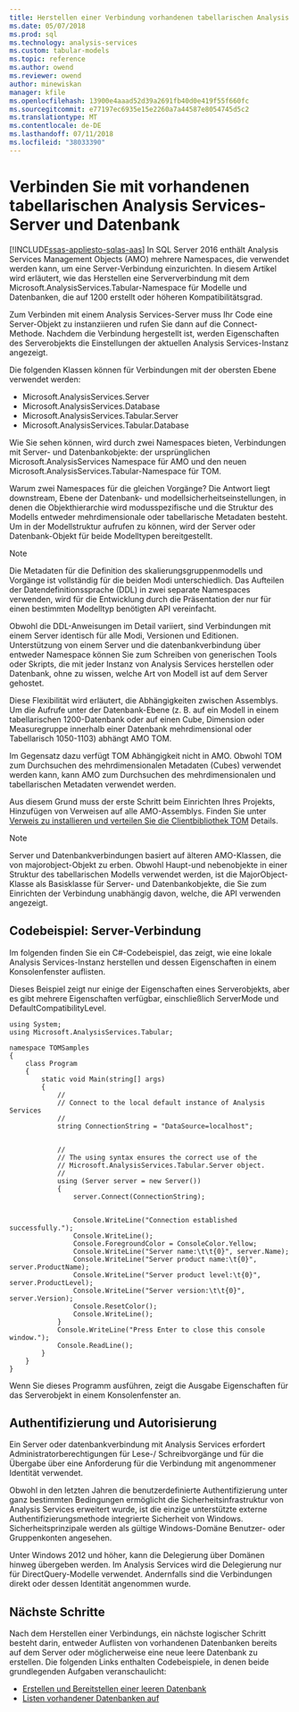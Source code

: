 ```yaml
---
title: Herstellen einer Verbindung vorhandenen tabellarischen Analysis Services-Server und die Datenbank mit | Microsoft-Dokumentation
ms.date: 05/07/2018
ms.prod: sql
ms.technology: analysis-services
ms.custom: tabular-models
ms.topic: reference
ms.author: owend
ms.reviewer: owend
author: minewiskan
manager: kfile
ms.openlocfilehash: 13900e4aaad52d39a2691fb40d0e419f55f660fc
ms.sourcegitcommit: e77197ec6935e15e2260a7a44587e8054745d5c2
ms.translationtype: MT
ms.contentlocale: de-DE
ms.lasthandoff: 07/11/2018
ms.locfileid: "38033390"
---
```

# <a name="connect-to-existing-analysis-services-tabular-server-and-database"></a>Verbinden Sie mit vorhandenen tabellarischen Analysis Services-Server und Datenbank
[!INCLUDE[ssas-appliesto-sqlas-aas](../../includes/ssas-appliesto-sqlas-aas.md)]
In SQL Server 2016 enthält Analysis Services Management Objects (AMO) mehrere Namespaces, die verwendet werden kann, um eine Server-Verbindung einzurichten. In diesem Artikel wird erläutert, wie das Herstellen eine Serververbindung mit dem Microsoft.AnalysisServices.Tabular-Namespace für Modelle und Datenbanken, die auf 1200 erstellt oder höheren Kompatibilitätsgrad. 

Zum Verbinden mit einem Analysis Services-Server muss Ihr Code eine Server-Objekt zu instanziieren und rufen Sie dann auf die Connect-Methode. Nachdem die Verbindung hergestellt ist, werden Eigenschaften des Serverobjekts die Einstellungen der aktuellen Analysis Services-Instanz angezeigt. 

Die folgenden Klassen können für Verbindungen mit der obersten Ebene verwendet werden: 

* Microsoft.AnalysisServices.Server 
* Microsoft.AnalysisServices.Database 
* Microsoft.AnalysisServices.Tabular.Server 
* Microsoft.AnalysisServices.Tabular.Database 

Wie Sie sehen können, wird durch zwei Namespaces bieten, Verbindungen mit Server- und Datenbankobjekte: der ursprünglichen Microsoft.AnalysisServices Namespace für AMO und den neuen Microsoft.AnalysisServices.Tabular-Namespace für TOM.

Warum zwei Namespaces für die gleichen Vorgänge? Die Antwort liegt downstream, Ebene der Datenbank- und modellsicherheitseinstellungen, in denen die Objekthierarchie wird modusspezifische und die Struktur des Modells entweder mehrdimensionale oder tabellarische Metadaten besteht. Um in der Modellstruktur aufrufen zu können, wird der Server oder Datenbank-Objekt für beide Modelltypen bereitgestellt.

> [!NOTE]  
>  Die Metadaten für die Definition des skalierungsgruppenmodells und Vorgänge ist vollständig für die beiden Modi unterschiedlich. Das Aufteilen der Datendefinitionssprache (DDL) in zwei separate Namespaces verwenden, wird für die Entwicklung durch die Präsentation der nur für einen bestimmten Modelltyp benötigten API vereinfacht. 

Obwohl die DDL-Anweisungen im Detail variiert, sind Verbindungen mit einem Server identisch für alle Modi, Versionen und Editionen. Unterstützung von einem Server und die datenbankverbindung über entweder Namespace können Sie zum Schreiben von generischen Tools oder Skripts, die mit jeder Instanz von Analysis Services herstellen oder Datenbank, ohne zu wissen, welche Art von Modell ist auf dem Server gehostet.  

Diese Flexibilität wird erläutert, die Abhängigkeiten zwischen Assemblys. Um die Aufrufe unter der Datenbank-Ebene (z. B. auf ein Modell in einem tabellarischen 1200-Datenbank oder auf einen Cube, Dimension oder Measuregruppe innerhalb einer Datenbank mehrdimensional oder Tabellarisch 1050-1103) abhängt AMO TOM. 

Im Gegensatz dazu verfügt TOM Abhängigkeit nicht in AMO. Obwohl TOM zum Durchsuchen des mehrdimensionalen Metadaten (Cubes) verwendet werden kann, kann AMO zum Durchsuchen des mehrdimensionalen und tabellarischen Metadaten verwendet werden. 

Aus diesem Grund muss der erste Schritt beim Einrichten Ihres Projekts, Hinzufügen von Verweisen auf alle AMO-Assemblys. Finden Sie unter [Verweis zu installieren und verteilen Sie die Clientbibliothek TOM](../../analysis-services/tabular-model-programming-compatibility-level-1200/install-distribute-and-reference-the-tabular-object-model.md) Details. 

> [!NOTE]  
>  Server und Datenbankverbindungen basiert auf älteren AMO-Klassen, die von majorobject-Objekt zu erben. Obwohl Haupt-und nebenobjekte in einer Struktur des tabellarischen Modells verwendet werden, ist die MajorObject-Klasse als Basisklasse für Server- und Datenbankobjekte, die Sie zum Einrichten der Verbindung unabhängig davon, welche, die API verwenden angezeigt.  

## <a name="code-example-server-connection"></a>Codebeispiel: Server-Verbindung 

Im folgenden finden Sie ein C#-Codebeispiel, das zeigt, wie eine lokale Analysis Services-Instanz herstellen und dessen Eigenschaften in einem Konsolenfenster auflisten. 

Dieses Beispiel zeigt nur einige der Eigenschaften eines Serverobjekts, aber es gibt mehrere Eigenschaften verfügbar, einschließlich ServerMode und DefaultCompatibilityLevel.  

```
using System; 
using Microsoft.AnalysisServices.Tabular; 

namespace TOMSamples 
{ 
    class Program 
    { 
        static void Main(string[] args) 
        { 
            // 
            // Connect to the local default instance of Analysis Services 
            // 
            string ConnectionString = "DataSource=localhost"; 


            // 
            // The using syntax ensures the correct use of the 
            // Microsoft.AnalysisServices.Tabular.Server object. 
            // 
            using (Server server = new Server()) 
            { 
                server.Connect(ConnectionString); 

 
                Console.WriteLine("Connection established successfully."); 
                Console.WriteLine(); 
                Console.ForegroundColor = ConsoleColor.Yellow; 
                Console.WriteLine("Server name:\t\t{0}", server.Name); 
                Console.WriteLine("Server product name:\t{0}", server.ProductName); 
                Console.WriteLine("Server product level:\t{0}", server.ProductLevel); 
                Console.WriteLine("Server version:\t\t{0}", server.Version); 
                Console.ResetColor(); 
                Console.WriteLine(); 
            } 
            Console.WriteLine("Press Enter to close this console window."); 
            Console.ReadLine(); 
        } 
    } 
} 
```
Wenn Sie dieses Programm ausführen, zeigt die Ausgabe Eigenschaften für das Serverobjekt in einem Konsolenfenster an. 

## <a name="authentication-and-authorization"></a>Authentifizierung und Autorisierung 

Ein Server oder datenbankverbindung mit Analysis Services erfordert Administratorberechtigungen für Lese-/ Schreibvorgänge und für die Übergabe über eine Anforderung für die Verbindung mit angenommener Identität verwendet.  

Obwohl in den letzten Jahren die benutzerdefinierte Authentifizierung unter ganz bestimmten Bedingungen ermöglicht die Sicherheitsinfrastruktur von Analysis Services erweitert wurde, ist die einzige unterstützte externe Authentifizierungsmethode integrierte Sicherheit von Windows. Sicherheitsprinzipale werden als gültige Windows-Domäne Benutzer- oder Gruppenkonten angesehen.  

Unter Windows 2012 und höher, kann die Delegierung über Domänen hinweg übergeben werden. Im Analysis Services wird die Delegierung nur für DirectQuery-Modelle verwendet. Andernfalls sind die Verbindungen direkt oder dessen Identität angenommen wurde. 

## <a name="next-steps"></a>Nächste Schritte 

Nach dem Herstellen einer Verbindungs, ein nächste logischer Schritt besteht darin, entweder Auflisten von vorhandenen Datenbanken bereits auf dem Server oder möglicherweise eine neue leere Datenbank zu erstellen. Die folgenden Links enthalten Codebeispiele, in denen beide grundlegenden Aufgaben veranschaulicht: 

- [Erstellen und Bereitstellen einer leeren Datenbank](../../analysis-services/tabular-model-programming-compatibility-level-1200/create-and-deploy-an-empty-database-analysis-services-amo-tom.md)
- [Listen vorhandener Datenbanken auf](../../analysis-services/tabular-model-programming-compatibility-level-1200/list-existing-databases-on-a-tabular-server-analysis-services-amo-tom.md)
